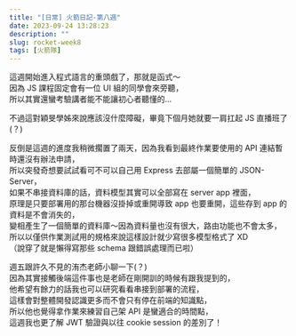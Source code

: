 ```yaml
---
title: "[日常] 火箭日記-第八週"
date: 2023-09-24 13:28:23
description: ""
slug: rocket-week8
tags: [火箭隊]
---
```


這週開始進入程式語言的重頭戲了，那就是函式～  
因為 JS 課程固定會有一位 UI 組的同學會來旁聽，  
所以其實還蠻考驗講者能不能讓初心者聽懂的...  
<!-- more -->

不過這對穎旻學姊來說應該沒什麼障礙，畢竟下個月她就要一肩扛起 JS 直播班了(？)  

反倒是這週的進度我稍微擱置了兩天，因為我看到最終作業要使用的 API 連結暫時還沒有辦法申請，  
所以突發奇想要試試看可不可以自己用 Express 去部屬一個簡單的 JSON-Server，  
如果不串接資料庫的話，資料模型其實可以全部寫在 server app 裡面，  
原理是只要部署用的那台機器沒掛掉或重開導致 app 也要重開，這些存到 app 的資料是不會消失的，  
變相產生了一個簡單的資料庫～因為資料量也沒有很大，路由功能也不會太多，  
所以以僅供作業測試用的規格來說這樣設計就少寫很多模型格式了 XD  
（說穿了就是懶得寫那些 schema 跟錯誤處理而已啦）  

週五跟許久不見的洧杰老師小聊一下(？)  
因為其實接觸後端這件事也是老師在剛開訓的時候有跟我提到的，  
他希望有餘力的話我也可以研究看看串接到部署的流程，  
這樣會對整體開發認識更多而不會只有停在前端的知識點，  
所以他也覺得拿作業來練習自己架 API 是蠻適合的時間點，  
這週我也更了解 JWT 驗證與以往 cookie session 的差別了！  